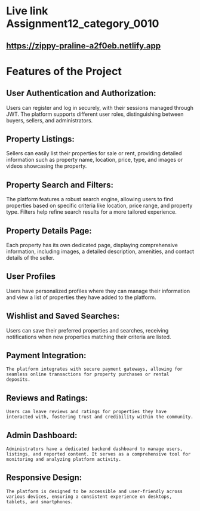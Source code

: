 
# Live link Assignment12_category_0010

## https://zippy-praline-a2f0eb.netlify.app



# Features of the Project

## User Authentication and Authorization:
   Users can register and log in securely, with their sessions managed through JWT. The platform supports different user roles, distinguishing between buyers, sellers, and administrators.

## Property Listings:
   Sellers can easily list their properties for sale or rent, providing detailed information such as property name, location, price, type, and images or videos showcasing the property.

## Property Search and Filters:
   The platform features a robust search engine, allowing users to find properties based on specific criteria like location, price range, and property type. Filters help refine search results for a more tailored experience.

## Property Details Page:
   Each property has its own dedicated page, displaying comprehensive information, including images, a detailed description, amenities, and contact details of the seller.

## User Profiles
   Users have personalized profiles where they can manage their information and view a list of properties they have added to the platform.

## Wishlist and Saved Searches:
   Users can save their preferred properties and searches, receiving notifications when new properties matching their criteria are listed.

## Payment Integration:
    The platform integrates with secure payment gateways, allowing for seamless online transactions for property purchases or rental deposits.

## Reviews and Ratings:
    Users can leave reviews and ratings for properties they have interacted with, fostering trust and credibility within the community.

## Admin Dashboard:
    Administrators have a dedicated backend dashboard to manage users, listings, and reported content. It serves as a comprehensive tool for monitoring and analyzing platform activity.

## Responsive Design:
    The platform is designed to be accessible and user-friendly across various devices, ensuring a consistent experience on desktops, tablets, and smartphones.
